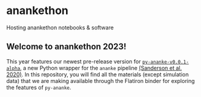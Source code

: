 # anankethon
Hosting anankethon notebooks &amp; software

## Welcome to anankethon 2023!

This year features our newest pre-release version for [`py-ananke-v0.0.1-alpha`](https://github.com/athob/py-ananke/releases/tag/v0.0.1-alpha), a new Python wrapper for the `ananke` pipeline [(Sanderson et al. 2020)](https://ui.adsabs.harvard.edu/abs/2020ApJS..246....6S). In this repository, you will find all the materials (except simulation data) that we are making available through the Flatiron binder for exploring the features of `py-ananke`.

